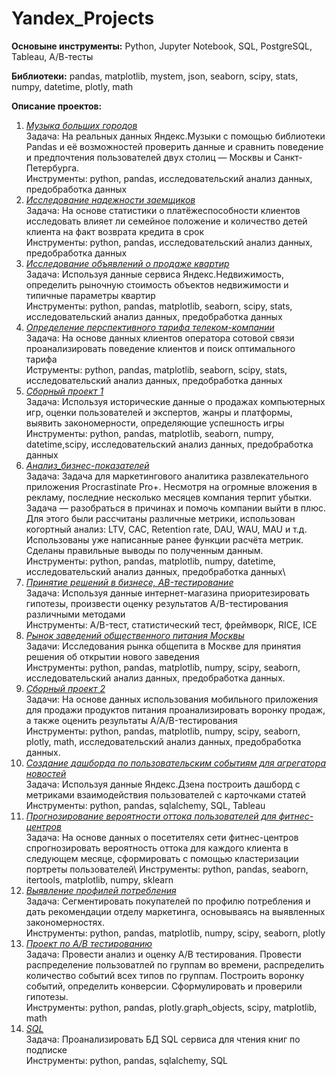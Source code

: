 # Yandex_Projects

**Основыне инструменты:**
Python, Jupyter Notebook, SQL, PostgreSQL, Tableau, А/В-тесты

**Библиотеки:**
pandas, matplotlib, mystem, json, seaborn, scipy, stats, numpy, datetime, plotly, math

**Описание проектов:**
1. [*Музыка больших городов*](https://github.com/gerardthevice/Yandex_Projects/tree/main/1.%20%D0%9C%D1%83%D0%B7%D1%8B%D0%BA%D0%B0%20%D0%B1%D0%BE%D0%BB%D1%8C%D1%88%D0%B8%D1%85%20%D0%B3%D0%BE%D1%80%D0%BE%D0%B4%D0%BE%D0%B2)\
Задача: На реальных данных Яндекс.Музыки c помощью библиотеки Pandas и её возможностей проверить данные и сравнить поведение и предпочтения пользователей двух столиц — Москвы и Санкт-Петербурга.\
Инструменты: python, pandas, исследовательский анализ данных, предобработка данных
2. [*Исследование надежности заемщиков*](https://github.com/gerardthevice/Yandex_Projects/tree/main/2.%20%D0%98%D1%81%D1%81%D0%BB%D0%B5%D0%B4%D0%BE%D0%B2%D0%B0%D0%BD%D0%B8%D0%B5%20%D0%BD%D0%B0%D0%B4%D0%B5%D0%B6%D0%BD%D0%BE%D1%81%D1%82%D0%B8%20%D0%B7%D0%B0%D0%B5%D0%BC%D1%89%D0%B8%D0%BA%D0%BE%D0%B2)\
Задача: На основе статистики о платёжеспособности клиентов исследовать влияет ли семейное положение и количество детей клиента на факт возврата кредита в срок\
Инструменты: python, pandas, исследовательский анализ данных, предобработка данных
3. [*Исследование объявлений о продаже квартир*](https://github.com/gerardthevice/Yandex_Projects/tree/main/3.%20%D0%98%D1%81%D1%81%D0%BB%D0%B5%D0%B4%D0%BE%D0%B2%D0%B0%D0%BD%D0%B8%D1%8F%20%D0%BE%D0%B1%D1%8A%D1%8F%D0%B2%D0%BB%D0%B5%D0%BD%D0%B8%D0%B9%20%D0%BE%20%D0%BF%D1%80%D0%BE%D0%B4%D0%B0%D0%B6%D0%B5%20%D0%BA%D0%B2%D0%B0%D1%80%D1%82%D0%B8%D1%80)\
Задача: Используя данные сервиса Яндекс.Недвижимость, определить рыночную стоимость объектов недвижимости и типичные параметры квартир\
Инструменты: python, pandas, matplotlib, seaborn, scipy, stats, исследовательский анализ данных, предобработка данных
4. [*Определение перспективного тарифа телеком-компании*](https://github.com/gerardthevice/Yandex_Projects/tree/main/4.%20%D0%9E%D0%BF%D1%80%D0%B5%D0%B4%D0%B5%D0%BB%D0%B5%D0%BD%D0%B8%D0%B5%20%D0%BF%D0%B5%D1%80%D1%81%D0%BF%D0%B5%D0%BA%D1%82%D0%B8%D0%B2%D0%BD%D0%BE%D0%B3%D0%BE%20%D1%82%D0%B0%D1%80%D0%B8%D1%84%D0%B0%20%D1%82%D0%B5%D0%BB%D0%B5%D0%BA%D0%BE%D0%BC-%D0%BA%D0%BE%D0%BC%D0%BF%D0%B0%D0%BD%D0%B8%D0%B8)\
Задача: На основе данных клиентов оператора сотовой связи проанализировать поведение клиентов и поиск оптимального тарифа\
Иструменты: python, pandas, matplotlib, seaborn, scipy, stats, исследовательский анализ данных, предобработка данных
5. [*Сборный проект 1*](https://github.com/gerardthevice/Yandex_Projects/tree/main/5.%20%D0%A1%D0%B1%D0%BE%D1%80%D0%BD%D1%8B%D0%B9%20%D0%BF%D1%80%D0%BE%D0%B5%D0%BA%D1%82%201)\
Задача: Используя исторические данные о продажах компьютерных игр, оценки пользователей и экспертов, жанры и платформы, выявить закономерности, определяющие успешность игры\
Инструменты: python, pandas, matplotlib, seaborn, numpy, datetime,scipy, исследовательский анализ данных, предобработка данных
6. [*Анализ_бизнес-показателей*](https://github.com/gerardthevice/Yandex_Projects/tree/main/6.%20%D0%90%D0%BD%D0%B0%D0%BB%D0%B8%D0%B7%20%D0%B1%D0%B8%D0%B7%D0%BD%D0%B5%D1%81-%D0%BF%D0%BE%D0%BA%D0%B0%D0%B7%D0%B0%D1%82%D0%B5%D0%BB%D0%B5%D0%B9)\
Задача: Задача для маркетингового аналитика развлекательного приложения Procrastinate Pro+. Несмотря на огромные вложения в рекламу, последние несколько месяцев компания терпит убытки. Задача — разобраться в причинах и помочь компании выйти в плюс. Для этого были рассчитаны различные метрики, использован когортный анализ: LTV, CAC, Retention rate, DAU, WAU, MAU и т.д. Использованы уже написанные ранее функции расчёта метрик. Сделаны правильные выводы по полученным данным.\
Инструменты: python, pandas, matplotlib, numpy, datetime, исследовательский анализ данных, предобработка данных\
7. [*Принятие решений в бизнесе, AB-тестирование*](https://github.com/gerardthevice/Yandex_Projects/tree/main/7.%20%D0%9F%D1%80%D0%B8%D0%BD%D1%8F%D1%82%D0%B8%D0%B5%20%D1%80%D0%B5%D1%88%D0%B5%D0%BD%D0%B8%D0%B9%20%D0%B2%20%D0%B1%D0%B8%D0%B7%D0%BD%D0%B5%D1%81%D0%B5%2C%20AB-%D1%82%D0%B5%D1%81%D1%82%D0%B8%D1%80%D0%BE%D0%B2%D0%B0%D0%BD%D0%B8%D0%B5)\
Задача: Используя данные интернет-магазина приоритезировать гипотезы, произвести оценку результатов A/B-тестирования различными методами\
Инструменты: A/B-тест, статистический тест, фреймворк, RICE, ICE
8. [*Рынок заведений общественного питания Москвы*](https://github.com/gerardthevice/Yandex_Projects/tree/main/8.%20%D0%A0%D1%8B%D0%BD%D0%BE%D0%BA%20%D0%B7%D0%B0%D0%B2%D0%B5%D0%B4%D0%B5%D0%BD%D0%B8%D0%B9%20%D0%BE%D0%B1%D1%89%D0%B5%D1%81%D1%82%D0%B2%D0%B5%D0%BD%D0%BD%D0%BE%D0%B3%D0%BE%20%D0%BF%D0%B8%D1%82%D0%B0%D0%BD%D0%B8%D1%8F%20%D0%9C%D0%BE%D1%81%D0%BA%D0%B2%D1%8B)\
Задачи: Исследования рынка общепита в Москве для принятия решения об
открытии нового заведения\
Инструменты: python, pandas, matplotlib, numpy, scipy, seaborn, исследовательский анализ данных, предобработка данных.
9. [*Сборный проект 2*](https://github.com/gerardthevice/Yandex_Projects/tree/main/9.%20%D0%A1%D0%B1%D0%BE%D1%80%D0%BD%D1%8B%D0%B9%20%D0%BF%D1%80%D0%BE%D0%B5%D0%BA%D1%82%202)\
Задачи: На основе данных использования мобильного приложения для продажи продуктов питания проанализировать воронку продаж, а также оценить результаты A/A/B-тестирования\
Инструменты: python, pandas, matplotlib, numpy, scipy, seaborn, plotly, math, исследовательский анализ данных, предобработка данных.
10. [*Создание дашборда по пользовательским событиям для агрегатора новостей*](https://github.com/gerardthevice/Yandex_Projects/tree/main/10.%20%D0%A1%D0%BE%D0%B7%D0%B4%D0%B0%D0%BD%D0%B8%D0%B5%20%D0%B4%D0%B0%D1%88%D0%B1%D0%BE%D1%80%D0%B4%D0%B0%20%D0%BF%D0%BE%20%D0%BF%D0%BE%D0%BB%D1%8C%D0%B7%D0%BE%D0%B2%D0%B0%D1%82%D0%B5%D0%BB%D1%8C%D1%81%D0%BA%D0%B8%D0%BC%20%D1%81%D0%BE%D0%B1%D1%8B%D1%82%D0%B8%D1%8F%D0%BC%20%D0%B4%D0%BB%D1%8F%20%D0%B0%D0%B3%D1%80%D0%B5%D0%B3%D0%B0%D1%82%D0%BE%D1%80%D0%B0%20%D0%BD%D0%BE%D0%B2%D0%BE%D1%81%D1%82%D0%B5%D0%B9)\
Задача: Используя данные Яндекс.Дзена построить дашборд с метриками взаимодействия пользователей с карточками статей\
Инструменты: python, pandas, sqlalchemy, SQL, Tableau
11. [*Прогнозирование вероятности оттока пользователей для фитнес-центров*](https://github.com/gerardthevice/Yandex_Projects/tree/main/11.%20%D0%9F%D1%80%D0%BE%D0%B3%D0%BD%D0%BE%D0%B7%D0%B8%D1%80%D0%BE%D0%B2%D0%B0%D0%BD%D0%B8%D0%B5%20%D0%B2%D0%B5%D1%80%D0%BE%D1%8F%D1%82%D0%BD%D0%BE%D1%81%D1%82%D0%B8%20%D0%BE%D1%82%D1%82%D0%BE%D0%BA%D0%B0%20%D0%BF%D0%BE%D0%BB%D1%8C%D0%B7%D0%BE%D0%B2%D0%B0%D1%82%D0%B5%D0%BB%D0%B5%D0%B9%20%D0%B4%D0%BB%D1%8F%20%D1%84%D0%B8%D1%82%D0%BD%D0%B5%D1%81-%D1%86%D0%B5%D0%BD%D1%82%D1%80%D0%BE%D0%B2)\
Задача: На основе данных о посетителях сети фитнес-центров спрогнозировать вероятность оттока для каждого клиента в следующем месяце, сформировать с помощью кластеризации портреты пользователей\ 
Инструменты: python, pandas, seaborn, itertools, matplotlib, numpy, sklearn
12. [*Выявление профилей потребления*](https://github.com/gerardthevice/Yandex_Projects/tree/main/12.%20%D0%92%D1%8B%D1%8F%D0%B2%D0%BB%D0%B5%D0%BD%D0%B8%D0%B5%20%D0%BF%D1%80%D0%BE%D1%84%D0%B8%D0%BB%D0%B5%D0%B9%20%D0%BF%D0%BE%D1%82%D1%80%D0%B5%D0%B1%D0%BB%D0%B5%D0%BD%D0%B8%D1%8F)\
Задача: Сегментировать покупателей по профилю потребления и дать рекомендации отделу маркетинга, основываясь на выявленных закономерностях.\
Инструменты: python, pandas, matplotlib, numpy, scipy, seaborn, plotly
13. [*Проект по A/B тестированию*](https://github.com/gerardthevice/Yandex_Projects/tree/main/13.%20%D0%9F%D1%80%D0%BE%D0%B5%D0%BA%D1%82%20%D0%BF%D0%BE%20AB%20%D1%82%D0%B5%D1%81%D1%82%D0%B8%D1%80%D0%BE%D0%B2%D0%B0%D0%BD%D0%B8%D1%8E)\
Задача: Провести анализ и оценку A/B тестирования. Провести распределение пользоватлей по группам во времени, распределить количество событий всех типов по группам. Построить воронку событий, определить конверсии. Сформулировать и проверили гипотезы.\
Инструменты: python, pandas, plotly.graph_objects, scipy, matplotlib, math
14. [*SQL*](https://github.com/gerardthevice/Yandex_Projects/tree/main/14.%20SQL)\
Задача: Проанализировать БД SQL сервиса для чтения книг по подписке\
Инструменты: python, pandas, sqlalchemy, SQL
